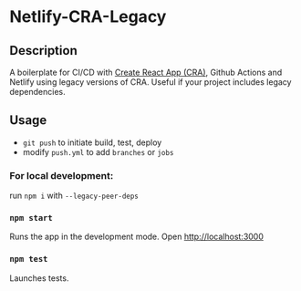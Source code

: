 # Netlify-CRA-Legacy

## Description

A boilerplate for CI/CD with [Create React App (CRA)](https://github.com/facebook/create-react-app), Github Actions and Netlify using legacy versions of CRA. Useful if your project includes legacy dependencies.

## Usage

- `git push` to initiate build, test, deploy
- modify `push.yml` to add `branches` or `jobs`

### For local development:

run `npm i` with `--legacy-peer-deps`

### `npm start`

Runs the app in the development mode.
Open [http://localhost:3000](http://localhost:3000) 

### `npm test`

Launches tests. 


